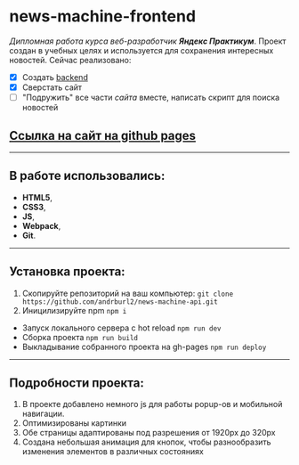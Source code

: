 # news-machine-frontend

_Дипломная работа курса веб-разработчик **Яндекс Практикум**_. Проект создан в учебных целях и используется для сохранения интересных новостей. Сейчас реализовано:
- [x] Создать [backend](https://github.com/andrburl2/news-machine-api)
- [x] Сверстать сайт
- [ ] "Подружить" все части _сайта_ вместе, написать скрипт для поиска новостей

## [Ссылка на сайт на github pages](https://andrburl2.github.io/news-machine-frontend/)

___

## В работе использовались:
- **HTML5**,
- **CSS3**,
- **JS**,
- **Webpack**,
- **Git**.

___

## Установка проекта:
1. Скопируйте репозиторий на ваш компьютер:
`git clone https://github.com/andrburl2/news-machine-api.git`
2. Иницилизируйте npm `npm i`
* Запуск локального сервера с hot reload
`npm run dev`
* Сборка проекта
`npm run build`
* Выкладывание собранного проекта на gh-pages
`npm run deploy`
___

## Подробности проекта:
1. В проекте добавлено немного js для работы popup-ов и мобильной навигации.
2. Оптимизированы картинки
3. Обе страницы адаптированы под разрешения от 1920px до 320px
4. Создана небольшая анимация для кнопок, чтобы разнообразить изменения элементов в различных состояниях
